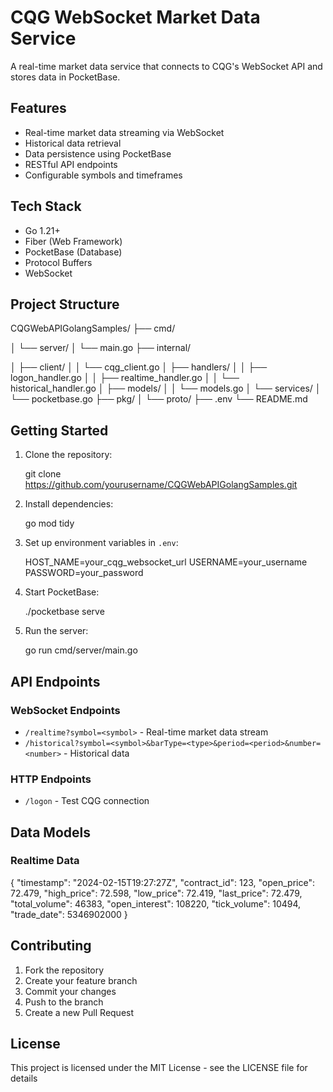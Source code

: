 # CQG WebSocket Market Data Service

A real-time market data service that connects to CQG's WebSocket API and stores data in PocketBase.

## Features

- Real-time market data streaming via WebSocket
- Historical data retrieval
- Data persistence using PocketBase
- RESTful API endpoints
- Configurable symbols and timeframes

## Tech Stack

- Go 1.21+
- Fiber (Web Framework)
- PocketBase (Database)
- Protocol Buffers
- WebSocket

## Project Structure

CQGWebAPIGolangSamples/
├── cmd/

│ └── server/
│ └── main.go
├── internal/

│ ├── client/
│ │ └── cqg_client.go
│ ├── handlers/
│ │ ├── logon_handler.go
│ │ ├── realtime_handler.go
│ │ └── historical_handler.go
│ ├── models/
│ │ └── models.go
│ └── services/
│ └── pocketbase.go
├── pkg/
│ └── proto/
├── .env
└── README.md

## Getting Started

1. Clone the repository:

   git clone https://github.com/yourusername/CQGWebAPIGolangSamples.git

2. Install dependencies:

   go mod tidy

3. Set up environment variables in `.env`:

   HOST_NAME=your_cqg_websocket_url
   USERNAME=your_username
   PASSWORD=your_password

4. Start PocketBase:

   ./pocketbase serve

5. Run the server:

   go run cmd/server/main.go

## API Endpoints

### WebSocket Endpoints

- `/realtime?symbol=<symbol>` - Real-time market data stream
- `/historical?symbol=<symbol>&barType=<type>&period=<period>&number=<number>` - Historical data

### HTTP Endpoints

- `/logon` - Test CQG connection

## Data Models

### Realtime Data

{
"timestamp": "2024-02-15T19:27:27Z",
"contract_id": 123,
"open_price": 72.479,
"high_price": 72.598,
"low_price": 72.419,
"last_price": 72.479,
"total_volume": 46383,
"open_interest": 108220,
"tick_volume": 10494,
"trade_date": 5346902000
}

## Contributing

1. Fork the repository
2. Create your feature branch
3. Commit your changes
4. Push to the branch
5. Create a new Pull Request

## License

This project is licensed under the MIT License - see the LICENSE file for details

